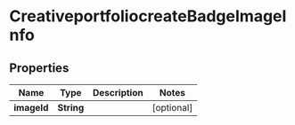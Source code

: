 # CreativeportfoliocreateBadgeImageInfo

## Properties
Name | Type | Description | Notes
------------ | ------------- | ------------- | -------------
**imageId** | **String** |  |  [optional]
